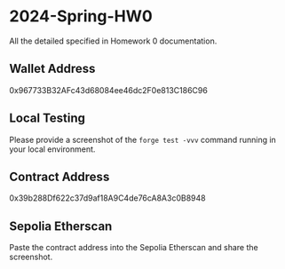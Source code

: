 # 2024-Spring-HW0

All the detailed specified in Homework 0 documentation.

## Wallet Address
0x967733B32AFc43d68084ee46dc2F0e813C186C96

## Local Testing
Please provide a screenshot of the `forge test -vvv` command running in your local environment.

## Contract Address
0x39b288Df622c37d9af18A9C4de76cA8A3c0B8948

## Sepolia Etherscan
Paste the contract address into the Sepolia Etherscan and share the screenshot.